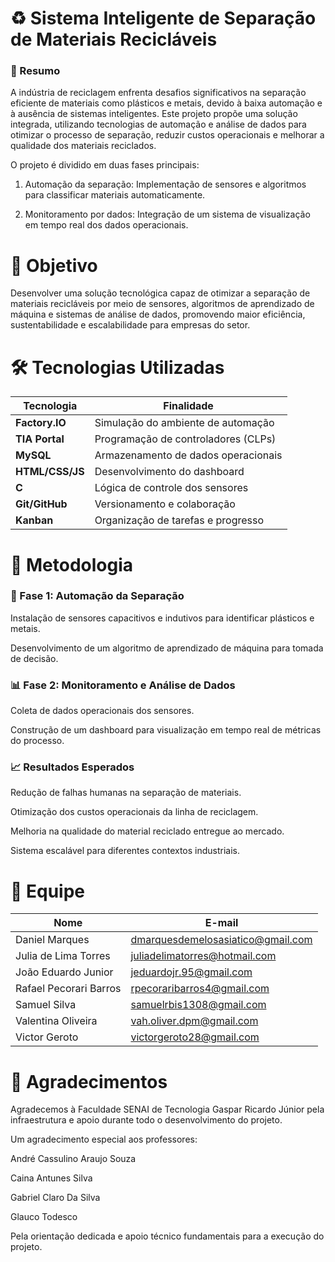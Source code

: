 # ♻️ Sistema Inteligente de Separação de Materiais Recicláveis
### 📌 Resumo
A indústria de reciclagem enfrenta desafios significativos na separação eficiente de materiais como plásticos e metais, devido à baixa automação e à ausência de sistemas inteligentes. Este projeto propõe uma solução integrada, utilizando tecnologias de automação e análise de dados para otimizar o processo de separação, reduzir custos operacionais e melhorar a qualidade dos materiais reciclados.

O projeto é dividido em duas fases principais:

1. Automação da separação: Implementação de sensores e algoritmos para classificar materiais automaticamente.

2. Monitoramento por dados: Integração de um sistema de visualização em tempo real dos dados operacionais.
# 🎯 Objetivo
Desenvolver uma solução tecnológica capaz de otimizar a separação de materiais recicláveis por meio de sensores, algoritmos de aprendizado de máquina e sistemas de análise de dados, promovendo maior eficiência, sustentabilidade e escalabilidade para empresas do setor.
# 🛠️ Tecnologias Utilizadas
| Tecnologia      | Finalidade                          |
| --------------- | ----------------------------------- |
| **Factory.IO**  | Simulação do ambiente de automação  |
| **TIA Portal**  | Programação de controladores (CLPs) |
| **MySQL**       | Armazenamento de dados operacionais |
| **HTML/CSS/JS** | Desenvolvimento do dashboard        |
| **C**           | Lógica de controle dos sensores     |
| **Git/GitHub**  | Versionamento e colaboração         |
| **Kanban**      | Organização de tarefas e progresso  |

# 🔬 Metodologia
### 🧠 Fase 1: Automação da Separação
Instalação de sensores capacitivos e indutivos para identificar plásticos e metais.

Desenvolvimento de um algoritmo de aprendizado de máquina para tomada de decisão.

### 📊 Fase 2: Monitoramento e Análise de Dados
Coleta de dados operacionais dos sensores.

Construção de um dashboard para visualização em tempo real de métricas do processo.

### 📈 Resultados Esperados
Redução de falhas humanas na separação de materiais.

Otimização dos custos operacionais da linha de reciclagem.

Melhoria na qualidade do material reciclado entregue ao mercado.

Sistema escalável para diferentes contextos industriais.

# 👥 Equipe
| Nome                   | E-mail                                                                        |
| ---------------------- | ----------------------------------------------------------------------------- |
| Daniel Marques         | [dmarquesdemelosasiatico@gmail.com](mailto:dmarquesdemelosasiatico@gmail.com) |
| Julia de Lima Torres   | [juliadelimatorres@hotmail.com](mailto:juliadelimatorres@hotmail.com)         |
| João Eduardo Junior    | [jeduardojr.95@gmail.com](mailto:jeduardojr.95@gmail.com)                     |
| Rafael Pecorari Barros | [rpecoraribarros4@gmail.com](mailto:rpecoraribarros4@gmail.com)               |
| Samuel Silva | [samuelrbis1308@gmail.com](mailto:samuelrbis1308@gmail.com)                   |
| Valentina Oliveira       | [vah.oliver.dpm@gmail.com](mailto:vah.oliver.dpm@gmail.com)                   |
| Victor Geroto          | [victorgeroto28@gmail.com](mailto:victorgeroto28@gmail.com)                   |

# 🙏 Agradecimentos
Agradecemos à Faculdade SENAI de Tecnologia Gaspar Ricardo Júnior pela infraestrutura e apoio durante todo o desenvolvimento do projeto.

Um agradecimento especial aos professores:

André Cassulino Araujo Souza

Caina Antunes Silva

Gabriel Claro Da Silva

Glauco Todesco

Pela orientação dedicada e apoio técnico fundamentais para a execução do projeto.
